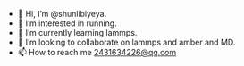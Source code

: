 - 👋 Hi, I’m @shunlibiyeya.
- 👀 I’m interested in running.
- 🌱 I’m currently learning lammps.
- 💞️ I’m looking to collaborate on lammps and amber and MD.
- 📫 How to reach me 2431634226@qq.com

<!---
shunlibiyeya/shunlibiyeya is a ✨ special ✨ repository because its `README.md` (this file) appears on your GitHub profile.
You can click the Preview link to take a look at your changes.
--->
